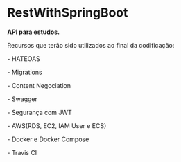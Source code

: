 # RestWithSpringBoot
<p><b>API para estudos.</b>
<p>Recursos que terão sido utilizados ao final da codificação:
<p>- HATEOAS
<p>- Migrations
<p>- Content Negociation
<p>- Swagger
<p>- Segurança com JWT
<p>- AWS(RDS, EC2, IAM User e ECS)
<p>- Docker e Docker Compose
<p>- Travis CI